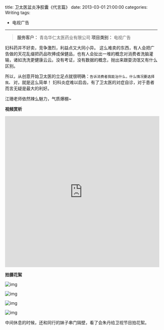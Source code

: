 title: 卫太医盆炎净胶囊《代言篇》
date: 2013-03-01 21:00:00
categories: Writing
tags:
 - 电视广告
---

> __服务客户：__ 青岛华仁太医药业有限公司
> __项目类别：__ 电视广告

妇科药并不好卖，竞争激烈，利益点又大同小异。
这么难卖的东西，有人会把广告做的天花乱缀把药品吹捧成保健品，也有人会扯出一堆的概念对消费者洗脑灌输，诸如洗洗更健康云云。没有考证，没有数据的概念，抛出来跟耍流氓又有什么区别。

所以，从创意开始卫太医的立足点就很明确：`告诉消费者我能治什么，什么情况要选择我。` 对，就是这么简单！
妇科炎症难以启齿，有了卫太医的对症自诊，对于患者而言无疑是最大的利好。

江珊老师依然辣么魅力，气质爆棚~

__视频赏析__

<iframe height=498 width=510 src="http://player.youku.com/embed/XNTE0ODI2MTI4" frameborder=0 allowfullscreen></iframe>

__拍摄花絮__


![img](1.jpg)

![img](2.jpg)

![img](3.jpg)

![img](4.jpg)

中间休息的时候，还和同行的妹子串门隔壁，看了会朱丹给卫视节目拍花絮。





